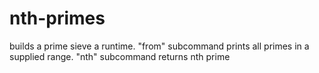 # nth-primes
builds a prime sieve a runtime. "from" subcommand prints all primes in a supplied range. "nth" subcommand returns nth prime
